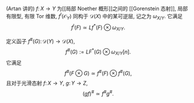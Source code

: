 

(Artan 讲的)
$f\colon X\to Y$ 为[[局部 Noether 概形]]之间的 [[Gorenstein 态射]], 局部有限型, 有限 Tor 维数, $f^!(\mathcal O_Y)$ 同构于 $\mathcal D(X)$ 中的某可逆层, 记之为 $\omega_{X/Y}$. 它满足
$$
f^!(F)\simeq Lf^*(F)\otimes\omega_{X/Y}.
$$

定义函子 $f^{\#}(G)\colon \mathcal D(Y)\to\mathcal D(X)$,
$$
f^{\#}(G):= LF^*(G)\otimes\omega_{X/Y}[n].
$$
它满足
$$
f^{\#}(F\otimes G)\simeq f^{\#}(F)\otimes f^{\#}(G),
$$
且对于光滑态射 $f\colon X\to Y$, $g\colon Y\to Z$,
$$
(gf)^{\#}\simeq f^{\#}g^{\#}.
$$
